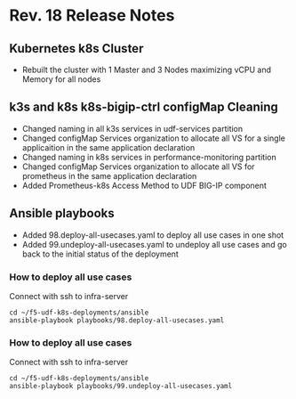# Rev. 18 Release Notes

## Kubernetes k8s Cluster

- Rebuilt the cluster with 1 Master and 3 Nodes maximizing vCPU and Memory for all nodes 

## k3s and k8s k8s-bigip-ctrl configMap Cleaning

- Changed naming in all k3s services in udf-services partition
- Changed configMap Services organization to allocate all VS for a single applicaition in the same application declaration
- Changed naming in k8s services in performance-monitoring partition
- Changed configMap Services organization to allocate all VS for prometheus in the same application declaration
- Added Prometheus-k8s Access Method to UDF BIG-IP component

## Ansible playbooks

- Added 98.deploy-all-usecases.yaml to deploy all use cases in one shot
- Added 99.undeploy-all-usecases.yaml to undeploy all use cases and go back to the initial status of the deployment

### How to deploy all use cases

Connect with ssh to infra-server

```
cd ~/f5-udf-k8s-deployments/ansible
ansible-playbook playbooks/98.deploy-all-usecases.yaml
```

### How to deploy all use cases

Connect with ssh to infra-server

```
cd ~/f5-udf-k8s-deployments/ansible
ansible-playbook playbooks/99.undeploy-all-usecases.yaml
```

